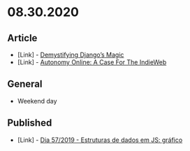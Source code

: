 # 08.30.2020

## Article

- \[Link\] - [Demystifying Django’s Magic](https://www.smashingmagazine.com/2020/08/demystifying-djangos-magic/)
- \[Link\] - [Autonomy Online: A Case For The IndieWeb](https://www.smashingmagazine.com/2020/08/autonomy-online-indieweb/)

## General

- Weekend day

## Published

- \[Link\] - [Dia 57/2019 - Estruturas de dados em JS: gráfico](https://nerdcalistenico.com.br/hemersonvianna/artigos/daysofcode/2019/dia-57-estruturas-de-dados-em-js-grafico/)

